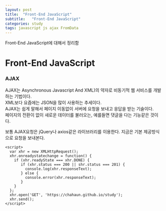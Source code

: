 ```yaml
---
layout: post
title:  "Front-End JavaScript"
subtitle:   "Front-End JavaScript"
categories: study
tags: javascript js ajax FromData
---
```


Front-End JavaScript에 대해서 정리함

# Front-End JavaScript

### AJAX

AJAX는 Asynchronous Javascript And XML)의 약자로 비동기적 웹 서비스를 개발하는 기법이다.  
XML보다 요즘에는 JSON을 많이 사용하는 추세이다.  
AJAX는 쉽게 말해서 페이지 이동없이 서버에 요청을 보내고 응답을 받는 기술이다.  
페이지의 전환이 없이 새로운 데이터를 불러오는, 예를들면 댓글을 다는 기능같은 것이다.  

보통 AJAX요청은 jQuery나 axios같은 라이브러리를 이용한다. 지금은 기본 제공방식으로 요청을 보내본다.  
~~~
<script>
  var xhr = new XMLHttpRequest();
  xhr.onreadystatechange = function() {
    if (xhr.readyState === xhr.DONE) {
       if (xhr.status === 200 || shr.status === 201) {
         console.log(xhr.responseText);
       } else {
         console.error(xhr.responseText);
       }
    }
  };
  xhr.open('GET', 'https://chahaun.github.io/study');
  xhr.send();
</script>
~~~
